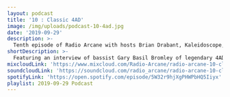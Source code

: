 ```yaml
---
layout: podcast
title: '10 : Classic 4AD'
image: /img/uploads/podcast-10-4ad.jpg
date: '2019-09-29'
description: >-
  Tenth episode of Radio Arcane with hosts Brian Drabant, Kaleidoscope, Sorrow Vomit and Motuvius Rex : Featuring interview of bassist Gary Basil Bromley of legendary 4AD band Dif Juz : We talk about some history, some current interests and stories about growing up in London during the late 70's and into the 80's and experiencing all of the bands and characters of that era; touring with Cocteau Twins and unpleasant encounters with The Birthday Party : Recorded and produced at the non-profit Art Sanctuary in Louisville, KY, Radio Arcane is a collective of Dark Music Specialists that host events, live music and dark arts entertainment.
shortDescription: >-
  Featuring an interview of bassist Gary Basil Bromley of legendary 4AD band Dif Juz.
mixcloudLink: 'https://www.mixcloud.com/Radio-Arcane/radio-arcane-10-classic-4ad'
soundcloudLink: 'https://soundcloud.com/radio_arcane/radio-arcane-10-classic-4ad'
spotifyLink: 'https://open.spotify.com/episode/5W32r9hjXgPHWPbHQ5Iiyx'
playlist: 2019-09-29 Podcast
---
```

